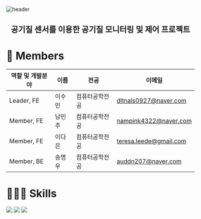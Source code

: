 ![header](https://capsule-render.vercel.app/api?type=waving&color=FFB841&height=300&section=header&text=Clean%20Air%20In%20Dongguk&fontSize=80&fontColor=FFFFFF)

<h2 align="center">공기질 센서를 이용한 공기질 모니터링 및 제어 프로젝트</h2>

<h1>👋 Members</h1>

| 역할 및 개발분야 | 이름 | 전공 | 이메일 |
| --- | --- | --- | --- |
| Leader, FE | 이수민 | 컴퓨터공학전공 | dltnals0927@naver.com |
| Member, FE | 남민주 | 컴퓨터공학전공 | nampink4322@naver.com |
| Member, FE | 이다은 | 컴퓨터공학전공 | teresa.leede@gmail.com |
| Member, BE | 송명우 | 컴퓨터공학전공 | auddn207@naver.com |

<h1>🧑🏻‍💻 Skills</h1>

<p>
    <img src="https://img.shields.io/badge/JavaScript-F7DF1E?style=for-the-badge&logo=JavaScript&logoColor=white">
    <img src="https://img.shields.io/badge/Css3-1572B6?style=for-the-badge&logo=Css3&logoColor=white">
    <img src="https://img.shields.io/badge/react-%2320232a.svg?style=for-the-badge&logo=react&logoColor=%2361DAFB">
</p>

